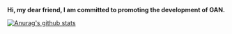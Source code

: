 **Hi, my dear friend, I am committed to promoting the development of GAN.**

[![Anurag's github stats](https://github-readme-stats.vercel.app/api?username=Lornatang&show_icons=true&theme=dracula)](https://github.com/anuraghazra/github-readme-stats)
